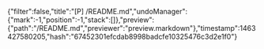 {"filter":false,"title":"[P] /README.md","undoManager":{"mark":-1,"position":-1,"stack":[]},"preview":{"path":"/README.md","previewer":"preview.markdown"},"timestamp":1463427580205,"hash":"67452301efcdab8998badcfe10325476c3d2e1f0"}